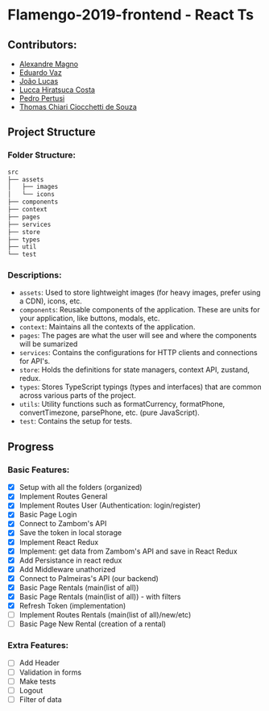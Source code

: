 # Flamengo-2019-frontend - React Ts

## Contributors:
* [Alexandre Magno](https://github.com/alemagno10)
* [Eduardo Vaz](https://github.com/EduardoMVAz)
* [João Lucas](https://github.com/JoaoLucasMBC)
* [Lucca Hiratsuca Costa](https://github.com/LuccaHiratsuca)
* [Pedro Pertusi](https://github.com/PedroPertusi)
* [Thomas Chiari Ciocchetti de Souza](https://github.com/thomaschiari)

## Project Structure

### Folder Structure:
```python
src
├── assets
│   ├── images
│   └── icons
├── components
├── context
├── pages
├── services
├── store
├── types
├── util
└── test
```

### Descriptions:

- `assets`: Used to store lightweight images (for heavy images, prefer using a CDN), icons, etc.
- `components`: Reusable components of the application. These are units for your application, like buttons, modals, etc.
- `context`: Maintains all the contexts of the application.
- `pages`: The pages are what the user will see and where the components will be sumarized
- `services`: Contains the configurations for HTTP clients and connections for API's.
- `store`: Holds the definitions for state managers, context API, zustand, redux.
- `types`: Stores TypeScript typings (types and interfaces) that are common across various parts of the project.
- `utils`: Utility functions such as formatCurrency, formatPhone, convertTimezone, parsePhone, etc. (pure JavaScript).
- `test`:  Contains the setup for tests.


## Progress

### Basic Features:
- [x] Setup with all the folders (organized)
- [x] Implement Routes General
- [x] Implement Routes User (Authentication: login/register)
- [x] Basic Page Login
- [x] Connect to Zambom's API
- [x] Save the token in local storage
- [x] Implement React Redux
- [x] Implement: get data from Zambom's API and save in React Redux
- [x] Add Persistance in react redux
- [x] Add Middleware unathorized
- [x] Connect to Palmeiras's API (our backend)
- [x] Basic Page Rentals (main(list of all))
- [x] Basic Page Rentals (main(list of all)) - with filters
- [x] Refresh Token (implementation)
- [ ] Implement Routes Rentals (main(list of all)/new/etc)
- [ ] Basic Page New Rental (creation of a rental)

### Extra Features:
- [ ] Add Header
- [ ] Validation in forms
- [ ] Make tests
- [ ] Logout
- [ ] Filter of data
